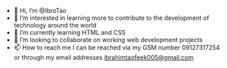 - 👋 Hi, I’m @IbroTao
- 👀 I’m interested in learning more to contribute to the development of technology around the world
- 🌱 I’m currently learning HTML and CSS
- 💞️ I’m looking to collaborate on working web development projects
- 📫 How to reach me I can be reached via my GSM number 09127317254 or through my email addresses ibrahimtaofeek005@gmail.com

<!---
IbroTao/IbroTao is a ✨ special ✨ repository because its `README.md` (this file) appears on your GitHub profile.
You can click the Preview link to take a look at your changes.
--->
